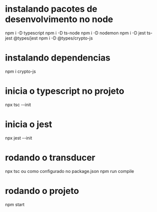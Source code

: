 # instalando pacotes de desenvolvimento no node

npm i -D typescript
npm i -D ts-node
npm i -D nodemon
npm i -D jest ts-jest @types/jest
npm i -D @types/crypto-js

# instalando dependencias

npm i crypto-js

# inicia o typescript no projeto

npx tsc --init

# inicia o jest

npx jest --init

# rodando o transducer 

npx tsc
ou como configurado no package.json
npm run compile

# rodando o projeto

npm start